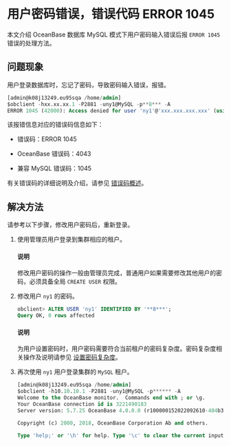 # 用户密码错误，错误代码 ERROR 1045

本文介绍 OceanBase 数据库 MySQL 模式下用户密码输入错误后报 `ERROR 1045` 错误的处理方法。

## 问题现象

用户登录数据库时，忘记了密码，导致密码输入错误，报错。

```sql
[admin@k08j13249.eu95sqa /home/admin]
$obclient -hxx.xx.xx.1 -P2881 -uny1@MySQL -p**8*** -A
ERROR 1045 (42000): Access denied for user 'ny1'@'xxx.xxx.xxx.xxx' (using password: YES)
```

该报错信息对应的错误码信息如下：

* 错误码：ERROR 1045 

* OceanBase 错误码：4043

* 兼容 MySQL 错误码：1045

有关错误码的详细说明及介绍，请参见 [错误码概述](../../../7.reference/5.system-reference/6.error-code-of-mysql-mode/1.use-error-information-of-mysql-mode.md)。

## 解决方法

请参考以下步骤，修改用户密码后，重新登录。

1. 使用管理员用户登录到集群相应的租户。

   <main id="notice" type='explain'>
    <h4>说明</h4>
    <p> 修改用户密码的操作一般由管理员完成，普通用户如果需要修改其他用户的密码，必须具备全局 <code>CREATE USER</code> 权限。 </p>
   </main>

2. 修改用户 `ny1` 的密码。

   ```sql
   obclient> ALTER USER 'ny1' IDENTIFIED BY '**8***';
   Query OK, 0 rows affected
   ```

   <main id="notice" type='explain'>
     <h4>说明</h4>
     <p>为用户设置密码时，用户密码需要符合当前租户的密码复杂度。密码复杂度相关操作及说明请参见 <a href="../../../7.reference/2.administrator-guide/2.basic-database-management/4.manage-tenants/5.manage-users-and-permissions/3.mysql-mode/2.set-password-complexity-of-mysql-mode.md">设置密码复杂度</a>。</p>
   </main>

3. 再次使用 `ny1` 用户登录集群的 `MySQL` 租户。

   ```sql
   [admin@k08j13249.eu95sqa /home/admin]
   $obclient -h10.10.10.1 -P2881 -uny1@MySQL -p****** -A
   Welcome to the OceanBase monitor.  Commands end with ; or \g.
   Your OceanBase connection id is 3221490183
   Server version: 5.7.25 OceanBase 4.0.0.0 (r100000152022092610-404b3d7117dd0035698010c6e3b07948abc0e433) (Built Sep 26 2022 10:34:25)

   Copyright (c) 2000, 2018, OceanBase Corporation Ab and others.

   Type 'help;' or '\h' for help. Type '\c' to clear the current input statement.
   ```

